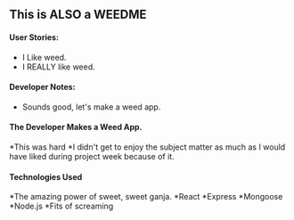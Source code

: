 ## This is ALSO a WEEDME

#### User Stories:
* I Like weed. 
* I REALLY like weed. 

#### Developer Notes:
* Sounds good, let's make a weed app. 


#### The Developer Makes a Weed App. 
*This was hard
*I didn't get to enjoy the subject matter as much as I would have liked during project week because of it. 

#### Technologies Used
*The amazing power of sweet, sweet ganja. 
*React
*Express
*Mongoose
*Node.js
*Fits of screaming 


